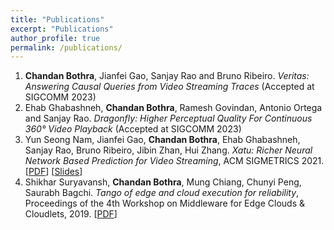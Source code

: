 ```yaml
---
title: "Publications"
excerpt: "Publications"
author_profile: true
permalink: /publications/
---
```


1. **Chandan Bothra**, Jianfei Gao, Sanjay Rao and Bruno Ribeiro. *Veritas: Answering Causal Queries from Video Streaming Traces* (Accepted at SIGCOMM 2023)
2. Ehab Ghabashneh, **Chandan Bothra**, Ramesh Govindan, Antonio Ortega and Sanjay Rao. *Dragonfly: Higher Perceptual Quality For Continuous 360° Video Playback* (Accepted at SIGCOMM 2023)
3. Yun Seong Nam, Jianfei Gao, **Chandan Bothra**, Ehab Ghabashneh, Sanjay Rao, Bruno Ribeiro, Jibin Zhan, Hui Zhang. *Xatu: Richer Neural Network Based Prediction for Video Streaming*, ACM SIGMETRICS 2021. \[[PDF](https://dl.acm.org/doi/pdf/10.1145/3491056)\] \[[Slides](https://engineering.purdue.edu/~isl/slides/Xatu-Sigmetrics-2022.pdf)\] 
4. Shikhar Suryavansh, **Chandan Bothra**, Mung Chiang, Chunyi Peng, Saurabh Bagchi. *Tango of edge and cloud execution for reliability*, Proceedings of the 4th Workshop on Middleware for Edge Clouds & Cloudlets, 2019. \[[PDF](https://dl.acm.org/doi/pdf/10.1145/3366614.3368103)\]
